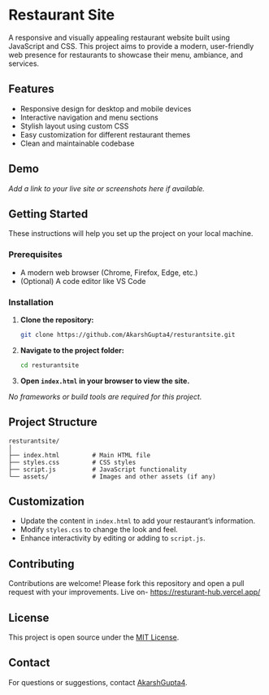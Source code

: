 # Restaurant Site

A responsive and visually appealing restaurant website built using JavaScript and CSS. This project aims to provide a modern, user-friendly web presence for restaurants to showcase their menu, ambiance, and services.

## Features

- Responsive design for desktop and mobile devices
- Interactive navigation and menu sections
- Stylish layout using custom CSS
- Easy customization for different restaurant themes
- Clean and maintainable codebase

## Demo

_Add a link to your live site or screenshots here if available._

## Getting Started

These instructions will help you set up the project on your local machine.

### Prerequisites

- A modern web browser (Chrome, Firefox, Edge, etc.)
- (Optional) A code editor like VS Code

### Installation

1. **Clone the repository:**
    ```bash
    git clone https://github.com/AkarshGupta4/resturantsite.git
    ```
2. **Navigate to the project folder:**
    ```bash
    cd resturantsite
    ```
3. **Open `index.html` in your browser to view the site.**

_No frameworks or build tools are required for this project._

## Project Structure

```
resturantsite/
│
├── index.html         # Main HTML file
├── styles.css         # CSS styles
├── script.js          # JavaScript functionality
└── assets/            # Images and other assets (if any)
```

## Customization

- Update the content in `index.html` to add your restaurant’s information.
- Modify `styles.css` to change the look and feel.
- Enhance interactivity by editing or adding to `script.js`.

## Contributing

Contributions are welcome! Please fork this repository and open a pull request with your improvements.
Live on- https://resturant-hub.vercel.app/

## License

This project is open source under the [MIT License](LICENSE).

## Contact

For questions or suggestions, contact [AkarshGupta4](https://github.com/AkarshGupta4).
